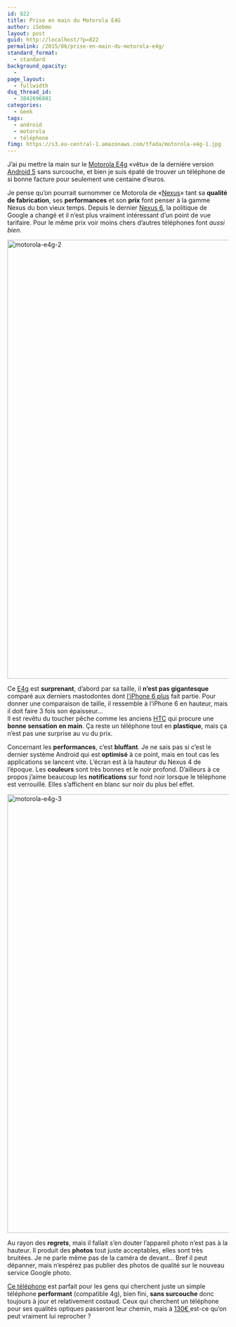 ```yaml
---
id: 822
title: Prise en main du Motorola E4G
author: iSebmo
layout: post
guid: http://localhost/?p=822
permalink: /2015/06/prise-en-main-du-motorola-e4g/
standard_format:
  - standard
background_opacity:
  - 
page_layout:
  - fullwidth
dsq_thread_id:
  - 3842696081
categories:
  - Geek
tags:
  - android
  - motorola
  - téléphone
fimg: https://s3.eu-central-1.amazonaws.com/tfada/motorola-e4g-1.jpg
---
```

J’ai pu mettre la main sur le [Motorola E4g][1] «vêtu» de la dernière version [Android 5][2] sans surcouche, et bien je suis épaté de trouver un téléphone de si bonne facture pour seulement une centaine d’euros.

Je pense qu’on pourrait surnommer ce Motorola de «[Nexus][3]» tant sa **qualité de fabrication**, ses **performances** et son **prix** font penser à la gamme Nexus du bon vieux temps. Depuis le dernier [Nexus 6][3], la politique de Google a changé et il n’est plus vraiment intéressant d’un point de vue tarifaire. Pour le même prix voir moins chers d’autres téléphones font *aussi bien*.

[<img class="aligncenter size-full wp-image-826" src="https://s3.eu-central-1.amazonaws.com/tfada/motorola-e4g-2.jpg" alt="motorola-e4g-2" width="750" height="1000" />][4]

Ce [E4g][1] est **surprenant**, d’abord par sa taille, il **n’est pas gigantesque** comparé aux derniers mastodontes dont [l’iPhone 6 plus][5] fait partie. Pour donner une comparaison de taille, il ressemble à l’iPhone 6 en hauteur, mais il doit faire 3 fois son épaisseur…  
Il est revêtu du toucher pêche comme les anciens [HTC][6] qui procure une **bonne sensation en main**. Ça reste un téléphone tout en **plastique**, mais ça n’est pas une surprise au vu du prix.

Concernant les **performances**, c’est **bluffant**. Je ne sais pas si c’est le dernier système Android qui est **optimisé** à ce point, mais en tout cas les applications se lancent vite. L’écran est à la hauteur du Nexus 4 de l’époque. Les **couleurs** sont très bonnes et le noir profond. D’ailleurs à ce propos j’aime beaucoup les **notifications** sur fond noir lorsque le téléphone est verrouillé. Elles s’affichent en blanc sur noir du plus bel effet.

[<img class="aligncenter size-full wp-image-827" src="https://s3.eu-central-1.amazonaws.com/tfada/motorola-e4g-3.jpg" alt="motorola-e4g-3" width="750" height="1000" />][7]

Au rayon des **regrets**, mais il fallait s’en douter l’appareil photo n’est pas à la hauteur. Il produit des **photos** tout juste acceptables, elles sont très bruitées. Je ne parle même pas de la caméra de devant… Bref il peut dépanner, mais n’espérez pas publier des photos de qualité sur le nouveau service Google photo.

[Ce téléphone][1] est parfait pour les gens qui cherchent juste un simple téléphone **performant** (compatible 4g), bien fini, **sans surcouche** donc toujours à jour et relativement costaud. Ceux qui cherchent un téléphone pour ses qualités optiques passeront leur chemin, mais à [130€ ][1]est-ce qu’on peut vraiment lui reprocher ?

 [1]: http://www.amazon.fr/Motorola-Moto-4G-Smartphone-d%C3%A9bloqu%C3%A9/dp/B00TYEGUW0/ref=sr_1_3?ie=UTF8&qid=1434107952&sr=8-3&keywords=e4g&tag=tfadafr-21
 [2]: https://www.google.fr/url?sa=t&rct=j&q=&esrc=s&source=web&cd=1&cad=rja&uact=8&ved=0CCEQFjAAahUKEwiZ5OrFhIrGAhXKVRQKHXNgAEU&url=http%3A%2F%2Fwww.frandroid.com%2Fandroid-5-0-lollipop&ei=TMB6VZmODMqrUfPAgagE&usg=AFQjCNFjLyokeE7Yq6h8aSmtZr68Q3Mp8w&sig2=ywnLYATtBGZxpCH7WIWe-g&bvm=bv.95515949,d.ZGU
 [3]: http://www.amazon.fr/Motorola-Nexus-Smartphone-d%C3%A9bloqu%C3%A9-Ecran/dp/B00OZ4T7HO/ref=sr_1_1?ie=UTF8&qid=1434108000&sr=8-1&keywords=nexus&tag=tfadafr-21
 [4]: https://s3.eu-central-1.amazonaws.com/tfada/motorola-e4g-2.jpg
 [5]: http://www.amazon.fr/Apple-iPhone-Plus-Smartphone-d%C3%A9bloqu%C3%A9/dp/B00NGOC16S/ref=sr_1_2?ie=UTF8&qid=1434108113&sr=8-2&keywords=iphone+6+plus&tag=tfadafr-21
 [6]: http://www.amazon.fr/HTC-Desire-Smartphone-d%C3%A9bloqu%C3%A9-Android/dp/B00JE86OQS/ref=sr_1_8?ie=UTF8&qid=1434108135&sr=8-8&keywords=htc&tag=tfadafr-21
 [7]: https://s3.eu-central-1.amazonaws.com/tfada/motorola-e4g-3.jpg
